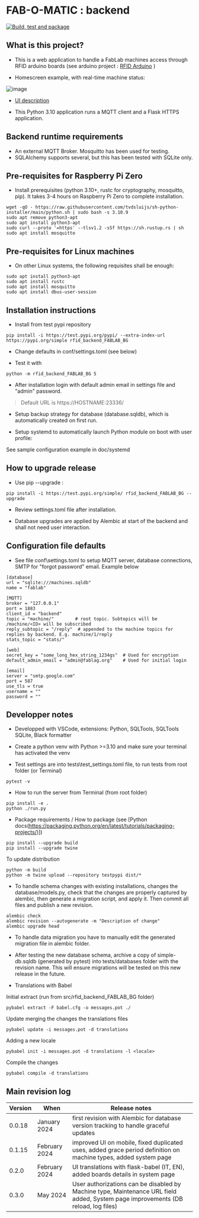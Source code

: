 # FAB-O-MATIC : backend

[![Build, test and package](https://github.com/fablab-bergamo/rfid-backend/actions/workflows/build.yml/badge.svg)](https://github.com/fablab-bergamo/rfid-backend/actions/workflows/build.yml)

## What is this project?

* This is a web application to handle a FabLab machines access through RFID arduino boards (see arduino project : [RFID Arduino](https://github.com/fablab-bergamo/rfid-arduino) )

* Homescreen example, with real-time machine status:

![image](https://github.com/fablab-bergamo/rfid-backend/assets/6236243/75075b86-ec9b-4e6c-82d8-35de94663c09)

* [UI description](doc/UI.pdf)

* This Python 3.10 application runs a MQTT client and a Flask HTTPS application.

## Backend runtime requirements

* An external MQTT Broker. Mosquitto has been used for testing.
* SQLAlchemy supports several, but this has been tested with SQLite only.

## Pre-requisites for Raspberry Pi Zero

* Install prerequisites (python 3.10+, rustc for cryptography, mosquitto, pip). It takes 3-4 hours on Raspberry Pi Zero to complete installation.

```shell
wget -qO - https://raw.githubusercontent.com/tvdsluijs/sh-python-installer/main/python.sh | sudo bash -s 3.10.9
sudo apt remove python3-apt
sudo apt install python3-apt
sudo curl --proto '=https' --tlsv1.2 -sSf https://sh.rustup.rs | sh
sudo apt install mosquitto
```

## Pre-requisites for Linux machines

* On other Linux systems, the following requisites shall be enough:

```shell
sudo apt install python3-apt
sudo apt install rustc
sudo apt install mosquitto
sudo apt install dbus-user-session
```

## Installation instructions

* Install from test pypi repository

```shell
pip install -i https://test.pypi.org/pypi/ --extra-index-url https://pypi.org/simple rfid_backend_FABLAB_BG
```

* Change defaults in conf/settings.toml (see below)

* Test it with

```shell
python -m rfid_backend_FABLAB_BG 5
```

* After installation login with default admin email in settings file and "admin" password.

> Default URL is https://HOSTNAME:23336/

* Setup backup strategy for database (database.sqldb), which is automatically created on first run.

* Setup systemd to automatically launch Python module on boot with user profile:

See sample configuration example in doc/systemd

## How to upgrade release

* Use pip --upgrade :

```shell
pip install -i https://test.pypi.org/simple/ rfid_backend_FABLAB_BG --upgrade
```

* Review settings.toml file after installation.

* Database upgrades are applied by Alembic at start of the backend and shall not need user interaction.

## Configuration file defaults

* See file conf\settings.toml to setup MQTT server, database connections, SMTP for "forgot password" email. Example below

```text
[database]
url = "sqlite:///machines.sqldb"
name = "fablab"

[MQTT]
broker = "127.0.0.1"
port = 1883
client_id = "backend"
topic = "machine/"        # root topic. Subtopics will be /machine/<ID> will be subscribed
reply_subtopic = "/reply"  # appended to the machine topics for replies by backend. E.g. machine/1/reply
stats_topic = "stats/"

[web]
secret_key = "some_long_hex_string_1234gs"  # Used for encryption
default_admin_email = "admin@fablag.org"    # Used for initial login

[email]
server = "smtp.google.com"
port = 587
use_tls = true
username = ""
password = ""

```

## Developper notes

* Developped with VSCode, extensions: Python, SQLTools, SQLTools SQLite, Black formatter

* Create a python venv with Python >=3.10 and make sure your terminal has activated the venv

* Test settings are into tests\test_settings.toml file, to run tests from root folder (or Terminal)

```shell
pytest -v
```

* How to run the server from Terminal (from root folder)

```shell
pip install -e . 
python ./run.py
```

* Package requirements / How to package (see [Python docs(https://packaging.python.org/en/latest/tutorials/packaging-projects/)])

```shell
pip install --upgrade build
pip install --upgrade twine
```

To update distribution

```shell
python -m build
python -m twine upload --repository testpypi dist/*
```

* To handle schema changes with existing installations, changes the database/models.py, check that the changes are properly captured by alembic, then generate a migration script, and apply it. Then commit all files and publish a new revision. 

```shell
alembic check
alembic revision --autogenerate -m "Description of change"
alembic upgrade head
```

* To handle data migration you have to manually edit the generated migration file in alembic folder.

* After testing the new database schema, archive a copy of simple-db.sqldb (generated by pytest) into tests/databases folder with the revision name. This will ensure migrations will be tested on this new release in the future.

* Translations with Babel

Initial extract (run from src/rfid_backend_FABLAB_BG folder)

```shell
pybabel extract -F babel.cfg -o messages.pot ./
```

Update merging the changes the translations files

```shell
pybabel update -i messages.pot -d translations
```

Adding a new locale

```shell
pybabel init -i messages.pot -d translations -l <locale>
```

Compile the changes

```shell
pybabel compile -d translations
```

## Main revision log

| Version | When | Release notes |
|--|--|--|
| 0.0.18 | January 2024 | first revision with Alembic for database version tracking to handle graceful updates |
| 0.1.15 | February 2024 | improved UI on mobile, fixed duplicated uses, added grace period definition on machine types, added system page |
| 0.2.0 | February 2024 | UI translations with flask-babel (IT, EN), added boards details in system page |
| 0.3.0 | May 2024 | User authorizations can be disabled by Machine type, Maintenance URL field added, System page improvements (DB reload, log files)  |
